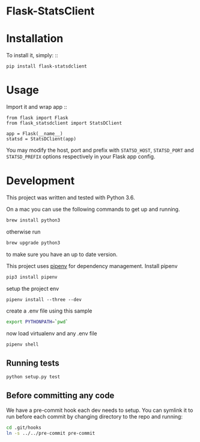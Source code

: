 Flask-StatsClient
=================

# Installation

To install it, simply: ::

    pip install flask-statsdclient

# Usage

Import it and wrap app ::

    from flask import Flask
    from flask_statsdclient import StatsDClient

    app = Flask(__name__)
    statsd = StatsDClient(app)

You may modify the host, port and prefix with ``STATSD_HOST``, ``STATSD_PORT`` and
``STATSD_PREFIX`` options respectively in your Flask app config.

# Development

This project was written and tested with Python 3.6.

On a mac you can use the following commands to get up and running.
``` bash
brew install python3
```
otherwise run
``` bash
brew upgrade python3
```
to make sure you have an up to date version.

This project uses [pipenv](https://docs.pipenv.org) for dependency management. Install pipenv
``` bash
pip3 install pipenv
```

setup the project env
``` base
pipenv install --three --dev
```

create a .env file using this sample
``` bash
export PYTHONPATH=`pwd`
```

now load virtualenv and any .env file
```bash
pipenv shell
```

## Running tests

``` bash
python setup.py test
```

## Before committing any code

We have a pre-commit hook each dev needs to setup.
You can symlink it to run before each commit by changing directory to the repo and running:

``` bash
cd .git/hooks
ln -s ../../pre-commit pre-commit
```
